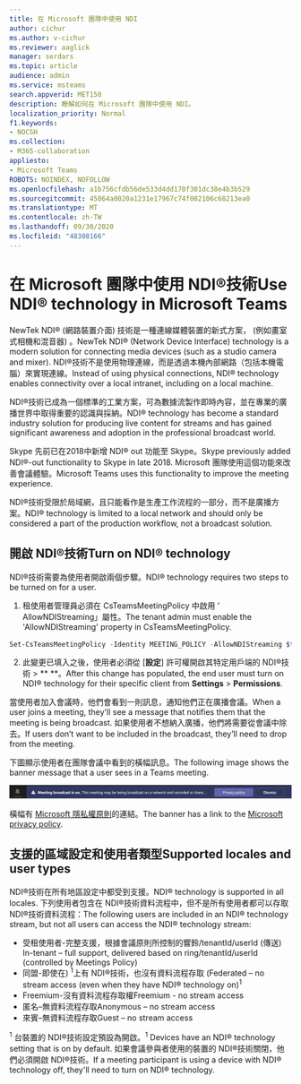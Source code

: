 ```yaml
---
title: 在 Microsoft 團隊中使用 NDI
author: cichur
ms.author: v-cichur
ms.reviewer: aaglick
manager: serdars
ms.topic: article
audience: admin
ms.service: msteams
search.appverid: MET150
description: 瞭解如何在 Microsoft 團隊中使用 NDI。
localization_priority: Normal
f1.keywords:
- NOCSH
ms.collection:
- M365-collaboration
appliesto:
- Microsoft Teams
ROBOTS: NOINDEX, NOFOLLOW
ms.openlocfilehash: a1b756cfdb56de533d4dd170f301dc38e4b3b529
ms.sourcegitcommit: 45064a0020a1231e17967c74f082106c68213ea0
ms.translationtype: MT
ms.contentlocale: zh-TW
ms.lasthandoff: 09/30/2020
ms.locfileid: "48308166"
---
```

# <a name="use-ndi-technology-in-microsoft-teams"></a><span data-ttu-id="0ca90-103">在 Microsoft 團隊中使用 NDI®技術</span><span class="sxs-lookup"><span data-stu-id="0ca90-103">Use NDI® technology in Microsoft Teams</span></span>

 <span data-ttu-id="0ca90-104">NewTek NDI® (網路裝置介面) 技術是一種連線媒體裝置的新式方案， (例如畫室式相機和混音器) 。</span><span class="sxs-lookup"><span data-stu-id="0ca90-104">NewTek NDI® (Network Device Interface) technology is a modern solution for connecting media devices (such as a studio camera and mixer).</span></span> <span data-ttu-id="0ca90-105">NDI®技術不是使用物理連線，而是透過本機內部網路（包括本機電腦）來實現連線。</span><span class="sxs-lookup"><span data-stu-id="0ca90-105">Instead of using physical connections, NDI® technology enables connectivity over a local intranet, including on a local machine.</span></span>

<span data-ttu-id="0ca90-106">NDI®技術已成為一個標準的工業方案，可為數據流製作即時內容，並在專業的廣播世界中取得重要的認識與採納。</span><span class="sxs-lookup"><span data-stu-id="0ca90-106">NDI® technology has become a standard industry solution for producing live content for streams and has gained significant awareness and adoption in the professional broadcast world.</span></span>

<span data-ttu-id="0ca90-107">Skype 先前已在2018中新增 NDI® out 功能至 Skype。</span><span class="sxs-lookup"><span data-stu-id="0ca90-107">Skype previously added NDI®-out functionality to Skype in late 2018.</span></span> <span data-ttu-id="0ca90-108">Microsoft 團隊使用這個功能來改善會議體驗。</span><span class="sxs-lookup"><span data-stu-id="0ca90-108">Microsoft Teams uses this functionality to improve the meeting experience.</span></span>

<span data-ttu-id="0ca90-109">NDI®技術受限於局域網，且只能看作是生產工作流程的一部分，而不是廣播方案。</span><span class="sxs-lookup"><span data-stu-id="0ca90-109">NDI® technology is limited to a local network and should only be considered a part of the production workflow, not a broadcast solution.</span></span>

## <a name="turn-on-ndi-technology"></a><span data-ttu-id="0ca90-110">開啟 NDI®技術</span><span class="sxs-lookup"><span data-stu-id="0ca90-110">Turn on NDI® technology</span></span>

<span data-ttu-id="0ca90-111">NDI®技術需要為使用者開啟兩個步驟。</span><span class="sxs-lookup"><span data-stu-id="0ca90-111">NDI® technology requires two steps to be turned on for a user.</span></span>

1. <span data-ttu-id="0ca90-112">租使用者管理員必須在 CsTeamsMeetingPolicy 中啟用 ' AllowNDIStreaming」屬性。</span><span class="sxs-lookup"><span data-stu-id="0ca90-112">The tenant admin must enable the 'AllowNDIStreaming' property in CsTeamsMeetingPolicy.</span></span>

```PowerShell
Set-CsTeamsMeetingPolicy -Identity MEETING_POLICY -AllowNDIStreaming $true
```

2. <span data-ttu-id="0ca90-113">此變更已填入之後，使用者必須從 [**設定**] 許可權開啟其特定用戶端的 NDI®技術  >  \*\* \*\*。</span><span class="sxs-lookup"><span data-stu-id="0ca90-113">After this change has populated, the end user must turn on NDI® technology for their specific client from **Settings** > **Permissions**.</span></span>

<span data-ttu-id="0ca90-114">當使用者加入會議時，他們會看到一則訊息，通知他們正在廣播會議。</span><span class="sxs-lookup"><span data-stu-id="0ca90-114">When a user joins a meeting, they'll see a message that notifies them that the meeting is being broadcast.</span></span> <span data-ttu-id="0ca90-115">如果使用者不想納入廣播，他們將需要從會議中除去。</span><span class="sxs-lookup"><span data-stu-id="0ca90-115">If users don’t want to be included in the broadcast, they’ll need to drop from the meeting.</span></span>

<span data-ttu-id="0ca90-116">下圖顯示使用者在團隊會議中看到的橫幅訊息。</span><span class="sxs-lookup"><span data-stu-id="0ca90-116">The following image shows the banner message that a user sees in a Teams meeting.</span></span>

![在團隊會議中顯示的 NDI®技術橫幅的影像。](media/NDI-disclosure.png)

<span data-ttu-id="0ca90-118">橫幅有 [Microsoft 隱私權原則](https://aka.ms/teamsprivacy)的連結。</span><span class="sxs-lookup"><span data-stu-id="0ca90-118">The banner has a link to the [Microsoft privacy policy](https://aka.ms/teamsprivacy).</span></span>

## <a name="supported-locales-and-user-types"></a><span data-ttu-id="0ca90-119">支援的區域設定和使用者類型</span><span class="sxs-lookup"><span data-stu-id="0ca90-119">Supported locales and user types</span></span>

<span data-ttu-id="0ca90-120">NDI®技術在所有地區設定中都受到支援。</span><span class="sxs-lookup"><span data-stu-id="0ca90-120">NDI® technology is supported in all locales.</span></span> <span data-ttu-id="0ca90-121">下列使用者包含在 NDI®技術資料流程中，但不是所有使用者都可以存取 NDI®技術資料流程：</span><span class="sxs-lookup"><span data-stu-id="0ca90-121">The following users are included in an NDI® technology stream, but not all users can access the NDI® technology stream:</span></span>

- <span data-ttu-id="0ca90-122">受租使用者-完整支援，根據會議原則所控制的響鈴/tenantId/userId (傳送) </span><span class="sxs-lookup"><span data-stu-id="0ca90-122">In-tenant – full support, delivered based on ring/tenantId/userId (controlled by Meetings Policy)</span></span>
- <span data-ttu-id="0ca90-123">同盟-即使在) <sup>1</sup>上有 NDI®技術，也沒有資料流程存取 (</span><span class="sxs-lookup"><span data-stu-id="0ca90-123">Federated – no stream access (even when they have NDI® technology on)<sup>1</sup></span></span>
- <span data-ttu-id="0ca90-124">Freemium-沒有資料流程存取權</span><span class="sxs-lookup"><span data-stu-id="0ca90-124">Freemium - no stream access</span></span>
- <span data-ttu-id="0ca90-125">匿名–無資料流程存取</span><span class="sxs-lookup"><span data-stu-id="0ca90-125">Anonymous – no stream access</span></span>
- <span data-ttu-id="0ca90-126">來賓–無資料流程存取</span><span class="sxs-lookup"><span data-stu-id="0ca90-126">Guest – no stream access</span></span>  

<span data-ttu-id="0ca90-127"><sup>1</sup> 台裝置的 NDI®技術設定預設為開啟。</span><span class="sxs-lookup"><span data-stu-id="0ca90-127"><sup>1</sup> Devices have an NDI® technology setting that is on by default.</span></span> <span data-ttu-id="0ca90-128">如果會議參與者使用的裝置的 NDI®技術關閉，他們必須開啟 NDI®技術。</span><span class="sxs-lookup"><span data-stu-id="0ca90-128">If a meeting participant is using a device with NDI® technology off, they'll need to turn on NDI® technology.</span></span>
